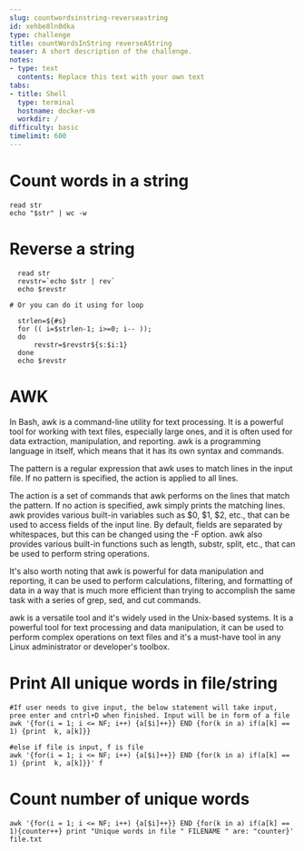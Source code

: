 ```yaml
---
slug: countwordsinstring-reverseastring
id: xehbe8ln0dka
type: challenge
title: countWordsInString reverseAString
teaser: A short description of the challenge.
notes:
- type: text
  contents: Replace this text with your own text
tabs:
- title: Shell
  type: terminal
  hostname: docker-vm
  workdir: /
difficulty: basic
timelimit: 600
---
```

# Count words in a string
```
read str
echo "$str" | wc -w
```


# Reverse a string
```
  read str
  revstr=`echo $str | rev`
  echo $revstr

# Or you can do it using for loop

  strlen=${#s}
  for (( i=$strlen-1; i>=0; i-- ));
  do
      revstr=$revstr${s:$i:1}
  done
  echo $revstr
```

# AWK
In Bash, awk is a command-line utility for text processing. It is a powerful tool for working with text files, especially large ones, and it is often used for data extraction, manipulation, and reporting.
awk is a programming language in itself, which means that it has its own syntax and commands.

The pattern is a regular expression that awk uses to match lines in the input file. If no pattern is specified, the action is applied to all lines.

The action is a set of commands that awk performs on the lines that match the pattern. If no action is specified, awk simply prints the matching lines.
awk provides various built-in variables such as $0, $1, $2, etc., that can be used to access fields of the input line. By default, fields are separated by whitespaces, but this can be changed using the -F option.
awk also provides various built-in functions such as length, substr, split, etc., that can be used to perform string operations.

It's also worth noting that awk is powerful for data manipulation and reporting, it can be used to perform calculations, filtering, and formatting of data in a way that is much more efficient than trying to accomplish the same task with a series of grep, sed, and cut commands.

awk is a versatile tool and it's widely used in the Unix-based systems. It is a powerful tool for text processing and data manipulation, it can be used to perform complex operations on text files and it's a must-have tool in any Linux administrator or developer's toolbox.



# Print All unique words in file/string

```
#If user needs to give input, the below statement will take input, pree enter and cntrl+D when finished. Input will be in form of a file
awk '{for(i = 1; i <= NF; i++) {a[$i]++}} END {for(k in a) if(a[k] == 1) {print  k, a[k]}}

#else if file is input, f is file
awk '{for(i = 1; i <= NF; i++) {a[$i]++}} END {for(k in a) if(a[k] == 1) {print  k, a[k]}}' f
```

# Count number of unique words
```
awk '{for(i = 1; i <= NF; i++) {a[$i]++}} END {for(k in a) if(a[k] == 1){counter++} print "Unique words in file " FILENAME " are: "counter}' file.txt
```
